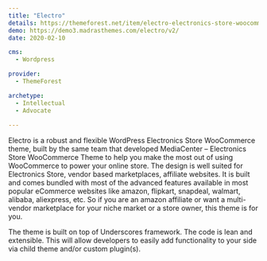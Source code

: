 ```yaml
---
title: "Electro"
details: https://themeforest.net/item/electro-electronics-store-woocommerce-theme/15720624
demo: https://demo3.madrasthemes.com/electro/v2/
date: 2020-02-10

cms: 
  - Wordpress

provider: 
  - ThemeForest

archetype:
  - Intellectual
  - Advocate
  
---
```


Electro is a robust and flexible WordPress Electronics Store WooCommerce theme, built by the same team that developed MediaCenter – Electronics Store WooCommerce Theme to help you make the most out of using WooCommerce to power your online store. The design is well suited for Electronics Store, vendor based marketplaces, affiliate websites. It is built and comes bundled with most of the advanced features available in most popular eCommerce websites like amazon, flipkart, snapdeal, walmart, alibaba, aliexpress, etc. So if you are an amazon affiliate or want a multi-vendor marketplace for your niche market or a store owner, this theme is for you.

The theme is built on top of Underscores framework. The code is lean and extensible. This will allow developers to easily add functionality to your side via child theme and/or custom plugin(s).
